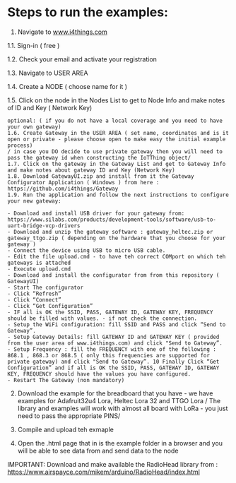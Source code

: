 # Steps to run the examples:

1. Navigate to www.i4things.com

1.1. Sign-in ( free )

1.2. Check your email and activate your registration

1.3. Navigate to USER AREA

1.4. Create a NODE ( choose name for it ) 

1.5. Click on the node in the Nodes List to get to Node Info and make notes of ID and  Key ( Network Key)


```
optional: ( if you do not have a local coverage and you need to have your own gateway)
1.6. Create Gateway in the USER AREA ( set name, coordinates and is it open or private - please choose open to make easy the initial example process)  
/ in case you DO decide to use private gateway then you will need to pass the gateway id when constructing the IoTThing object/
1.7. Click on the gateway in the Gateway List and get to Gateway Info and make notes about gateway ID and Key (Network Key)
1.8. Download GatewayUI.zip and install from it the Gateway Configurator Application ( Windows ) from here : https://github.com/i4things/Gateway
1.9. Run the application and follow the next instructions to configure your new gateway:

- Download and install USB driver for your gateway from: https://www.silabs.com/products/development-tools/software/usb-to-uart-bridge-vcp-drivers
- Download and unzip the gateway software : gateway_heltec.zip or gateway_ttgo.zip ( depending on the hardware that you choose for your gateway )
- Connect the device using USB to micro USB cable.
- Edit the file upload.cmd - to have teh correct COMport on which teh gateways is attached
- Execute upload.cmd
- Download and install the configurator from from this repository ( GatewayUI)
- Start The configurator
- Click “Refresh”
- Click “Connect”
- Click “Get Configuration”
- IF all is OK the SSID, PASS, GATEWAY ID, GATEWAY KEY, FREQUENCY should be filled with values. - if not check the connection.
- Setup the WiFi configuration: fill SSID and PASS and click “Send to Gateway”.
- Setup Gateway Details: fill GATEWAY ID and GATEWAY KEY ( provided from the user area of www.i4things.com) and click "Send to Gateway”.
- Setup Frequency : fill the FREQUENCY with one of the following : 868.1 , 868.3 or 868.5 ( only this frequencies are supported for private gateway) and click "Send to Gateway”. 10 Finally Click “Get Configuration” and if all is OK the SSID, PASS, GATEWAY ID, GATEWAY KEY, FREQUENCY should have the values you have configured.
- Restart The Gateway (non mandatory)
```

2. Download the example for the breadboard that you have - we have examples for Adafruit32u4 Lora, Heltec Lora 32 and TTGO Lora
/ The library and examples will work with almost all board with LoRa - you just need to pass the appropriate PINS/

3. Compile and upload teh exmaple

4. Open the .html page that in is the example folder in a browser and you will be able to see data from and send data to the node

IMPORTANT: Download and make available the RadioHead library from : https://www.airspayce.com/mikem/arduino/RadioHead/index.html
